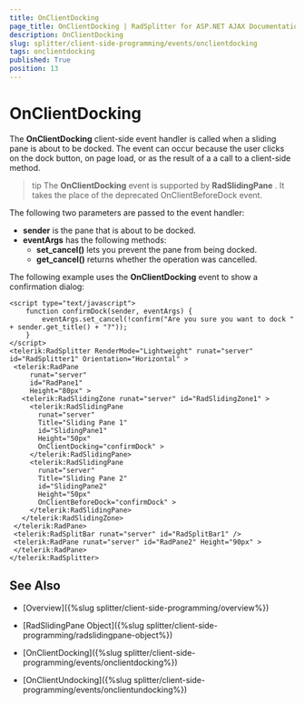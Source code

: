 ```yaml
---
title: OnClientDocking
page_title: OnClientDocking | RadSplitter for ASP.NET AJAX Documentation
description: OnClientDocking
slug: splitter/client-side-programming/events/onclientdocking
tags: onclientdocking
published: True
position: 13
---
```


# OnClientDocking

The **OnClientDocking** client-side event handler is called when a sliding pane is about to be docked. The event can occur because the user clicks on the dock button, on page load, or as the result of a a call to a client-side method.

>tip The **OnClientDocking** event is supported by **RadSlidingPane** . It takes the place of the deprecated OnClientBeforeDock event.

The following two parameters are passed to the event handler:

* **sender** is the pane that is about to be docked.
* **eventArgs** has the following methods:
	* **set_cancel()** lets you prevent the pane from being docked.
	* **get_cancel()** returns whether the operation was cancelled.

The following example uses the **OnClientDocking** event to show a confirmation dialog:

````ASP.NET	 
<script type="text/javascript">
	function confirmDock(sender, eventArgs) {
		eventArgs.set_cancel(!confirm("Are you sure you want to dock " + sender.get_title() + "?"));
	}
</script>
<telerik:RadSplitter RenderMode="Lightweight" runat="server" id="RadSplitter1" Orientation="Horizontal" >
 <telerik:RadPane
	 runat="server"
	 id="RadPane1"
	 Height="80px" >
   <telerik:RadSlidingZone runat="server" id="RadSlidingZone1" >
	 <telerik:RadSlidingPane
	   runat="server"
	   Title="Sliding Pane 1"
	   id="SlidingPane1"
	   Height="50px"
	   OnClientDocking="confirmDock" >
	 </telerik:RadSlidingPane>
	 <telerik:RadSlidingPane
	   runat="server"
	   Title="Sliding Pane 2"
	   id="SlidingPane2"
	   Height="50px"
	   OnClientBeforeDock="confirmDock" >
	 </telerik:RadSlidingPane>
   </telerik:RadSlidingZone>
 </telerik:RadPane>
 <telerik:RadSplitBar runat="server" id="RadSplitBar1" />
 <telerik:RadPane runat="server" id="RadPane2" Height="90px" >
 </telerik:RadPane>
</telerik:RadSplitter> 			
````

## See Also

 * [Overview]({%slug splitter/client-side-programming/overview%})

 * [RadSlidingPane Object]({%slug splitter/client-side-programming/radslidingpane-object%})

 * [OnClientDocking]({%slug splitter/client-side-programming/events/onclientdocking%})

 * [OnClientUndocking]({%slug splitter/client-side-programming/events/onclientundocking%})
